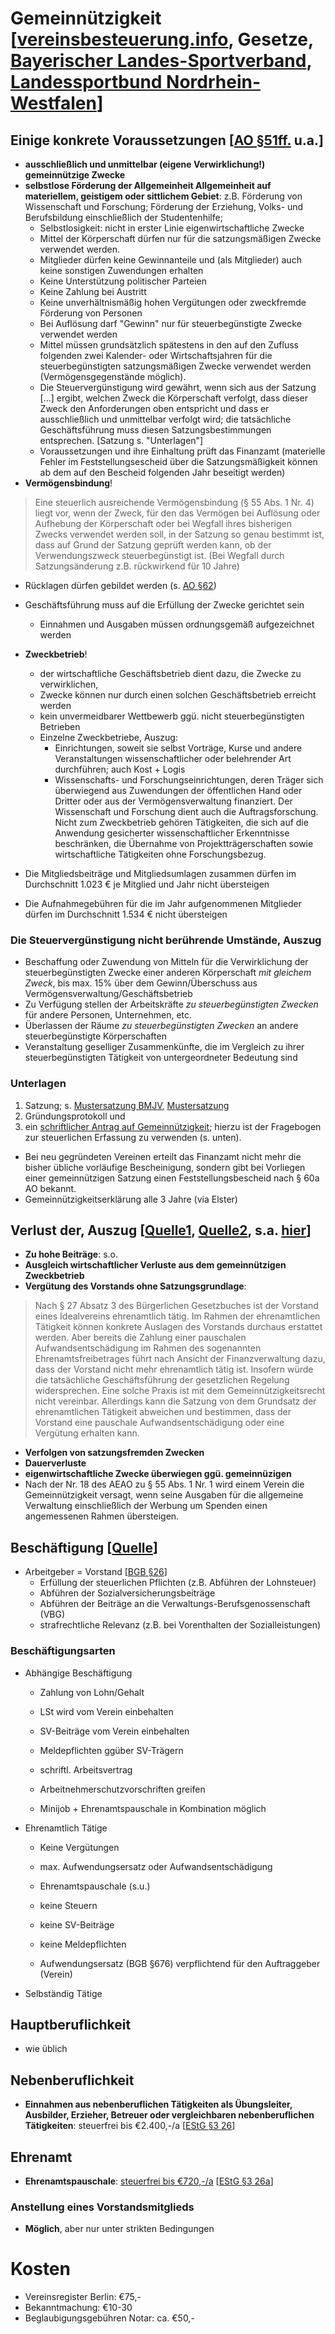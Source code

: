 # Gemeinnützigkeit [[vereinsbesteuerung.info](http://www.vereinsbesteuerung.info/leitfaden_gem.htm), Gesetze, [Bayerischer Landes-Sportverband](https://blsv.de/), [Landessportbund Nordrhein-Westfalen](http://www.vibss.de/)]

## Einige konkrete Voraussetzungen [[AO §51ff.](https://www.gesetze-im-internet.de/ao_1977/__51.html) u.a.]

- **ausschließlich und unmittelbar (eigene Verwirklichung!) gemeinnützige Zwecke**
- **selbstlose Förderung der Allgemeinheit Allgemeinheit auf materiellem, geistigem oder sittlichem Gebiet**: z.B. Förderung von Wissenschaft und Forschung; Förderung der Erziehung, Volks- und Berufsbildung einschließlich der Studentenhilfe; 
	- Selbstlosigkeit: nicht in erster Linie eigenwirtschaftliche Zwecke
	- Mittel der Körperschaft dürfen nur für die satzungsmäßigen Zwecke verwendet werden.
	- Mitglieder dürfen keine Gewinnanteile und (als Mitglieder) auch keine sonstigen Zuwendungen erhalten
	- Keine Unterstützung politischer Parteien
	- Keine Zahlung bei Austritt
	- Keine unverhältnismäßig hohen Vergütungen oder zweckfremde Förderung von Personen
	- Bei Auflösung darf "Gewinn" nur für steuerbegünstigte Zwecke verwendet werden
	- Mittel müssen grundsätzlich spätestens in den auf den Zufluss folgenden zwei Kalender- oder Wirtschaftsjahren für die steuerbegünstigten satzungsmäßigen Zwecke verwendet werden (Vermögensgegenstände möglich).
	- Die Steuervergünstigung wird gewährt, wenn sich aus der Satzung [...] ergibt, welchen Zweck die Körperschaft verfolgt, dass dieser Zweck den Anforderungen oben entspricht und dass er ausschließlich und unmittelbar verfolgt wird; die tatsächliche Geschäftsführung muss diesen Satzungsbestimmungen entsprechen. [Satzung s. "Unterlagen"]
	- Voraussetzungen und ihre Einhaltung prüft das Finanzamt (materielle Fehler im Feststellungsescheid über die Satzungsmäßigkeit können ab dem auf den Bescheid folgenden Jahr beseitigt werden)
- **Vermögensbindung**! 

> Eine steuerlich ausreichende Vermögensbindung (§ 55 Abs. 1 Nr. 4) liegt vor, wenn der Zweck, für den das Vermögen bei Auflösung oder Aufhebung der Körperschaft oder bei Wegfall ihres bisherigen Zwecks verwendet werden soll, in der Satzung so genau bestimmt ist, dass auf Grund der Satzung geprüft werden kann, ob der Verwendungszweck steuerbegünstigt ist. (Bei Wegfall durch Satzungsänderung z.B. rückwirkend für 10 Jahre)

- Rücklagen dürfen gebildet werden (s. [AO §62](https://www.gesetze-im-internet.de/ao_1977/__62.html))
- Geschäftsführung muss auf die Erfüllung der Zwecke gerichtet sein
	- Einnahmen und Ausgaben müssen ordnungsgemäß aufgezeichnet werden
- **Zweckbetrieb**!
	- der wirtschaftliche Geschäftsbetrieb dient dazu, die Zwecke zu verwirklichen,
	- Zwecke können nur durch einen solchen Geschäftsbetrieb erreicht werden
	- kein unvermeidbarer Wettbewerb ggü. nicht steuerbegünstigten Betrieben
	- Einzelne Zweckbetriebe, Auszug:
		- Einrichtungen, soweit sie selbst Vorträge, Kurse und andere Veranstaltungen wissenschaftlicher oder belehrender Art durchführen; auch Kost + Logis
		- Wissenschafts- und Forschungseinrichtungen, deren Träger sich überwiegend aus Zuwendungen der öffentlichen Hand oder Dritter oder aus der Vermögensverwaltung finanziert. Der Wissenschaft und Forschung dient auch die Auftragsforschung. Nicht zum Zweckbetrieb gehören Tätigkeiten, die sich auf die Anwendung gesicherter wissenschaftlicher Erkenntnisse beschränken, die Übernahme von Projektträgerschaften sowie wirtschaftliche Tätigkeiten ohne Forschungsbezug.


- Die Mitgliedsbeiträge und Mitgliedsumlagen zusammen dürfen im Durchschnitt 1.023 € je Mitglied und Jahr nicht übersteigen
- Die Aufnahmegebühren für die im Jahr aufgenommenen Mitglieder dürfen im Durchschnitt 1.534 € nicht übersteigen

### Die Steuervergünstigung nicht berührende Umstände, Auszug

- Beschaffung oder Zuwendung von Mitteln für die Verwirklichung der steuerbegünstigten Zwecke einer anderen Körperschaft *mit gleichem Zweck*, bis max. 15% über dem Gewinn/Überschuss aus Vermögensverwaltung/Geschäftsbetrieb
- Zu Verfügung stellen der Arbeitskräfte *zu steuerbegünstigten Zwecken* für andere Personen, Unternehmen, etc.
- Überlassen der Räume *zu steuerbegünstigten Zwecken* an andere steuerbegünstigte Körperschaften
- Veranstaltung geselliger Zusammenkünfte, die im Vergleich zu ihrer steuerbegünstigten Tätigkeit von untergeordneter Bedeutung sind

### Unterlagen

1. Satzung; s. [Mustersatzung BMJV](http://www.bmjv.de/SharedDocs/Downloads/DE/Formulare/Mustersatzung_eines_Vereins.pdf?__blob=publicationFile&v=3), [Mustersatzung](http://www.vereinsbesteuerung.info/satzung.htm)
2. Gründungsprotokoll und
3. ein [schriftlicher Antrag auf Gemeinnützigkeit](http://www.vereinsbesteuerung.info/antrag.htm); hierzu ist der Fragebogen zur steuerlichen Erfassung zu verwenden (s. unten). 

- Bei neu gegründeten Vereinen erteilt das Finanzamt nicht mehr die bisher übliche vorläufige Bescheinigung, sondern gibt bei Vorliegen einer gemeinnützigen Satzung einen Feststellungsbescheid nach § 60a AO bekannt.
- Gemeinnützigkeitserklärung alle 3 Jahre (via Elster)


## Verlust der, Auszug [[Quelle1](http://www.vibss.de/vereinsmanagement/recht/satzung/10-fallen-die-zum-verlust-der-gemeinnuetzigkeit-fuehren-koennen/), [Quelle2](http://www.vereinsbesteuerung.info/leitfaden_gem.htm), s.a. [hier](http://www.iww.de/vb/archiv/vereinsbesteuerung-verlust-der-gemeinnuetzigkeit-damoklesschwert-haengt-ueber-jedem-verein-und-vorstand-f18124)]

- **Zu hohe Beiträge**: s.o.
- **Ausgleich wirtschaftlicher Verluste aus dem gemeinnützigen Zweckbetrieb**
- **Vergütung des Vorstands ohne Satzungsgrundlage**:

> Nach § 27 Absatz 3 des Bürgerlichen Gesetzbuches ist der Vorstand eines Idealvereins ehrenamtlich tätig. Im Rahmen der ehrenamtlichen Tätigkeit können konkrete Auslagen des Vorstands durchaus erstattet werden. Aber bereits die Zahlung einer pauschalen Aufwandsentschädigung im Rahmen des sogenannten Ehrenamtsfreibetrages führt nach Ansicht der Finanzverwaltung dazu, dass der Vorstand nicht mehr ehrenamtlich tätig ist. Insofern würde die tatsächliche Geschäftsführung der gesetzlichen Regelung widersprechen. Eine solche Praxis ist mit dem Gemeinnützigkeitsrecht nicht vereinbar. Allerdings kann die Satzung von dem Grundsatz der ehrenamtlichen Tätigkeit abweichen und bestimmen, dass der Vorstand eine pauschale Aufwandsentschädigung oder eine Vergütung erhalten kann.

- **Verfolgen von satzungsfremden Zwecken**
- **Dauerverluste**
- **eigenwirtschaftliche Zwecke überwiegen ggü. gemeinnüzigen**
- Nach der Nr. 18 des AEAO zu § 55 Abs. 1 Nr. 1 wird einem Verein die Gemeinnützigkeit versagt, wenn seine Ausgaben für die allgemeine Verwaltung einschließlich der Werbung um Spenden einen angemessenen Rahmen übersteigen.


## Beschäftigung [[Quelle](https://sportkongress.blsv.de/fileadmin/user_upload/pdf/bayerischer_sportkongress/2013/107__Der_Verein_als_Arbeitgeber_-_Worauf_ist_zu_achten.pdf)]

- Arbeitgeber = Vorstand [[BGB §26](https://www.gesetze-im-internet.de/bgb/__26.html)]
	- Erfüllung der steuerlichen Pflichten (z.B. Abführen der Lohnsteuer)
	- Abführen der Sozialversicherungsbeiträge
	- Abführen der Beiträge an die Verwaltungs-Berufsgenossenschaft (VBG)
	- strafrechtliche Relevanz (z.B. bei Vorenthalten der Sozialleistungen)

### Beschäftigungsarten

- Abhängige Beschäftigung
	- Zahlung von Lohn/Gehalt
	- LSt wird vom Verein einbehalten
	- SV-Beiträge vom Verein einbehalten
	- Meldepflichten ggüber SV-Trägern
	- schriftl. Arbeitsvertrag
	- Arbeitnehmerschutzvorschriften greifen

	- Minijob + Ehrenamtspauschale in Kombination möglich

- Ehrenamtlich Tätige
	- Keine Vergütungen
	- max. Aufwendungsersatz oder Aufwandsentschädigung
	- Ehrenamtspauschale (s.u.)
	- keine Steuern
	- keine SV-Beiträge
	- keine Meldepflichten

	- Aufwendungsersatz (BGB §676) verpflichtend für den Auftraggeber (Verein)

- Selbständig Tätige

## Hauptberuflichkeit

- wie üblich

## Nebenberuflichkeit

- **Einnahmen aus nebenberuflichen Tätigkeiten als Übungsleiter, Ausbilder, Erzieher, Betreuer oder vergleichbaren nebenberuflichen Tätigkeiten**: steuerfrei bis €2.400,-/a [[EStG §3 26](https://www.gesetze-im-internet.de/estg/__3.html)]

## Ehrenamt

- **Ehrenamtspauschale**: [steuerfrei bis €720,-/a](http://www.bundesfinanzministerium.de/Content/DE/Standardartikel/Themen/Steuern/Weitere_Steuerthemen/Buergerschaftliches_Engagement/2013-05-07-Uebungsleiterpauschale-Ehrenamtspauschale.html) [[EStG §3 26a](https://www.gesetze-im-internet.de/estg/__3.html)]

### Anstellung eines Vorstandsmitglieds

- **Möglich**, aber nur unter strikten Bedingungen

# Kosten

- Vereinsregister Berlin: €75,-
- Bekanntmachung: €10-30
- Beglaubigungsgebühren Notar: ca. €50,-
